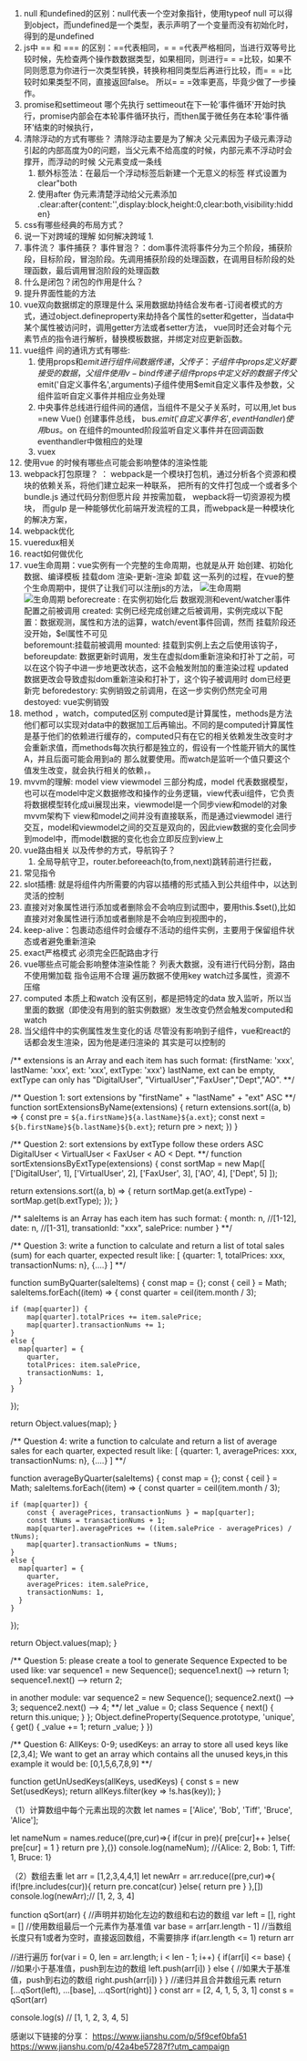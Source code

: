 1. null 和undefined的区别：null代表一个空对象指针，使用typeof null 可以得到object，而undefined是一个类型，表示声明了一个变量而没有初始化时，得到的是undefined
2. js中 == 和 === 的区别：==代表相同，= = =代表严格相同，当进行双等号比较时候，先检查两个操作数数据类型，如果相同，则进行= = =比较，如果不同则愿意为你进行一次类型转换，转换称相同类型后再进行比较，而= = =比较时如果类型不同，直接返回false。 所以= = =效率更高，毕竟少做了一步操作。
3. promise和settimeout 哪个先执行 settimeout在下一轮‘事件循环’开始时执行，promise内部会在本轮事件循环执行，而then属于微任务在本轮‘事件循环’结束的时候执行，
4. 清除浮动的方式有哪些？
  清除浮动主要是为了解决 父元素因为子级元素浮动引起的内部高度为0的问题，当父元素不给高度的时候，内部元素不浮动时会撑开，而浮动的时候 父元素变成一条线
    1. 额外标签法：在最后一个浮动标签后新建一个无意义的标签 样式设置为clear"both
    2. 使用after  伪元素清楚浮动给父元素添加 .clear:after{content:'',display:block,height:0,clear:both,visibility:hidden}
5. css有哪些经典的布局方式？
6. 说一下对跨域的理解 如何解决跨域 1.
7. 事件流？ 事件捕获？ 事件冒泡？：dom事件流将事件分为三个阶段，捕获阶段，目标阶段，冒泡阶段。先调用捕获阶段的处理函数，在调用目标阶段的处理函数，最后调用冒泡阶段的处理函数
8. 什么是闭包？闭包的作用是什么？
9. 提升界面性能的方法
10. vue双向数据绑定的原理是什么
    采用数据劫持结合发布者-订阅者模式的方式，通过object.defineproperty来劫持各个属性的setter和getter，当data中某个属性被访问时，调用getter方法或者setter方法， vue同时还会对每个元素节点的指令进行解析，替换模板数据，并绑定对应更新函数。
11. vue组件 间的通讯方式有哪些:
    1. 使用props和$emit 进行组件间数据传递， 父传子：子组件中props定义好要接受的数据，父组件使用v-bind传递子组件props中定义好的数据
    子传父$emit('自定义事件名',arguments)子组件使用$emit自定义事件及参数，父组件监听自定义事件并相应业务处理
    2. 中央事件总线进行组件间的通信，当组件不是父子关系时，可以用,let bus =new Vue()
     创建事件总线， bus.$emit('自定义事件名',eventHandler)使用bus。$on 在组件的mounted阶段监听自定义事件并在回调函数eventhandler中做相应的处理
    3. vuex
12. 使用vue 的时候有哪些点可能会影响整体的渲染性能
13. webpack打包原理？ ： webpack是一个模块打包机，通过分析各个资源和模块的依赖关系，将他们建立起来一种联系， 把所有的文件打包成一个或者多个bundle.js 通过代码分割但愿片段 并按需加载， wepback将一切资源视为模块，
    而gulp 是一种能够优化前端开发流程的工具，而webpack是一种模块化的解决方案，
14. webpack优化
15. vueredux相关
16. react如何做优化
17. vue生命周期：vue实例有一个完整的生命周期，也就是从开        始创建、初始化数据、编译模板 挂载dom 渲染-更新-渲染 卸载 这一系列的过程，在vue的整个生命周期中，提供了让我们可以注册js的方法，
  ![生命周期](../src/imgs/vue生命周期1.png)  
   ![生命周期](../src/imgs/vue生命周期2.png) 
     beforecreate : 在实例初始化后 数据观测和event/watcher事件配置之前被调用
     created: 实例已经完成创建之后被调用，实例完成以下配置：数据观测，属性和方法的运算，watch/event事件回调，然而 挂载阶段还没开始，$el属性不可见   
    beforemount:挂载前被调用
    mounted: 挂载到实例上去之后使用该钩子，
    beforeupdate: 数据更新时调用，发生在虚拟dom重新渲染和打补丁之前，可以在这个钩子中进一步地更改状态，这不会触发附加的重渲染过程
    updated 数据更改会导致虚拟dom重新渲染和打补丁，这个钩子被调用时 dom已经更新完
    beforedestory: 实例销毁之前调用，在这一步实例仍然完全可用
    destoyed: vue实例销毁
18. method ，watch，computed区别
    computed是计算属性，methods是方法 他们都可以实现对data中的数据加工后再输出。不同的是computed计算属性是基于他们的依赖进行缓存的，computed只有在它的相关依赖发生改变时才会重新求值，而methods每次执行都是独立的，假设有一个性能开销大的属性A，并且后面可能会用到a的 那么就要使用。而watch是监听一个值只要这个值发生改变，就会执行相关的依赖，。
19. mvvm的理解:
    model view viewmodel 三部分构成，model 代表数据模型，也可以在model中定义数据修改和操作的业务逻辑，view代表ui组件，它负责将数据模型转化成ui展现出来，viewmodel是一个同步view和model的对象
    mvvm架构下 view和model之间并没有直接联系，而是通过viewmodel 进行交互，model和viewmodel之间的交互是双向的，因此view数据的变化会同步到model中，而model数据的变化也会立即反应到view上
20. vue路由相关 以及传参的方式，导航钩子？
     1. 全局导航守卫，router.beforeeach(to,from,next)跳转前进行拦截，
21. 常见指令
22. slot插槽: 就是将组件内所需要的内容以插槽的形式插入到公共组件中，以达到灵活的控制
23. 直接对对象属性进行添加或者删除会不会响应到试图中，要用this.$set(),比如直接对对象属性进行添加或者删除是不会响应到视图中的， 
24. keep-alive：包裹动态组件时会缓存不活动的组件实例，主要用于保留组件状态或者避免重新渲染
25. exact严格模式 必须完全匹配路由才行
26. vue哪些点可能会影响整体渲染性能？ 列表大数据，没有进行代码分割，路由不使用懒加载 指令运用不合理 遍历数据不使用key watch过多属性，资源不压缩 
27. computed 本质上和watch 没有区别，都是把特定的data 放入监听，所以当里面的数据（即使没有用到的脏实例数据）发生改变仍然会触发computed和watch
28. 当父组件中的实例属性发生变化的话 尽管没有影响到子组件，vue和react的话都会发生渲染，因为他是递归渲染的 其实是可以控制的


/**
  extensions is an Array and each item has such format:
  {firstName: 'xxx', lastName: 'xxx', ext: 'xxx', extType: 'xxx'}
  lastName, ext can be empty, extType can only has "DigitalUser", "VirtualUser","FaxUser","Dept","AO".
**/

/**
  Question 1: sort extensions by "firstName" + "lastName" + "ext" ASC
**/
function sortExtensionsByName(extensions) {
	return  extensions.sort((a, b) => {
     const pre = `${a.firstName}${a.lastName}${a.ext}`;
     const next = `${b.firstName}${b.lastName}${b.ext}`;
     return pre > next;
  })
}


/**
  Question 2: sort extensions by extType follow these orders ASC
  DigitalUser < VirtualUser < FaxUser < AO < Dept.
**/
function sortExtensionsByExtType(extensions) {
  const sortMap = new Map([
    ['DigitalUser', 1],
    ['VirtualUser', 2],
    ['FaxUser', 3],
    ['AO', 4],
    ['Dept', 5]
  ]);

  return extensions.sort((a, b) => {
    return sortMap.get(a.extType) - sortMap.get(b.extType);
  });
}

/**
  saleItems is an Array has each item has such format:
  {
	month: n, //[1-12],
	date: n, //[1-31],
	transationId: "xxx",
	salePrice: number
  }
**/

/**
  Question 3: write a function to calculate and return a list of total sales (sum) for each quarter, expected result like:
  [
  	{quarter: 1, totalPrices: xxx, transactionNums: n},
  	{....}
  ]
**/

function sumByQuarter(saleItems) {
  const map = {};
  const { ceil } = Math;
  saleItems.forEach((item) => {
    const quarter = ceil(item.month / 3);
    
    if (map[quarter]) {
        map[quarter].totalPrices += item.salePrice;
        map[quarter].transactionNums += 1;
    }
    else {
      map[quarter] = {
        quarter,
        totalPrices: item.salePrice,
        transactionNums: 1,
      }
    }
  });

  return Object.values(map);
}

/**
  Question 4: write a function to calculate and return a list of average sales for each quarter, expected result like:
  [
    {quarter: 1, averagePrices: xxx, transactionNums: n},
    {....}
  ]
**/

function averageByQuarter(saleItems) {
  const map = {};
  const { ceil } = Math;
  saleItems.forEach((item) => {
    const quarter = ceil(item.month / 3);
    
    if (map[quarter]) {
        const { averagePrices, transactionNums } = map[quarter];
        const tNums = transactionNums + 1;
        map[quarter].averagePrices += ((item.salePrice - averagePrices) / tNums);
        map[quarter].transactionNums = tNums;
    }
    else {
      map[quarter] = {
        quarter,
        averagePrices: item.salePrice,
        transactionNums: 1,
      }
    }
  });

  return Object.values(map);
}


/**
  Question 5: please create a tool to generate Sequence
  Expected to be used like:
  var sequence1 = new Sequence();
  sequence1.next() --> return 1;
  sequence1.next() --> return 2;
  
  in another module:
  var sequence2 = new Sequence();
  sequence2.next() --> 3;
  sequence2.next() --> 4;
**/
let _value = 0;
class Sequence {
  next() {
    return this.unique;
  }
};
Object.defineProperty(Sequence.prototype, 'unique', {
  get() {
    _value += 1;
    return _value;
  }
})

/**
    Question 6:
    AllKeys: 0-9;
    usedKeys: an array to store all used keys like [2,3,4];
    We want to get an array which contains all the unused keys,in this example it would be: [0,1,5,6,7,8,9]
**/

function getUnUsedKeys(allKeys, usedKeys) {
  const s = new Set(usedKeys);
  return allKeys.filter(key => !s.has(key));
}



（1）计算数组中每个元素出现的次数
let names = ['Alice', 'Bob', 'Tiff', 'Bruce', 'Alice'];

let nameNum = names.reduce((pre,cur)=>{
  if(cur in pre){
    pre[cur]++
  }else{
    pre[cur] = 1 
  }
  return pre
},{})
console.log(nameNum); //{Alice: 2, Bob: 1, Tiff: 1, Bruce: 1}

（2）数组去重
let arr = [1,2,3,4,4,1]
let newArr = arr.reduce((pre,cur)=>{
    if(!pre.includes(cur)){
      return pre.concat(cur)
    }else{
      return pre
    }
},[])
console.log(newArr);// [1, 2, 3, 4]

function qSort(arr) {
  //声明并初始化左边的数组和右边的数组
  var left = [], right = []
  //使用数组最后一个元素作为基准值
  var base = arr[arr.length - 1]
  //当数组长度只有1或者为空时，直接返回数组，不需要排序
  if(arr.length <= 1) return arr
  
  //进行遍历
  for(var i = 0, len = arr.length; i < len - 1; i++) {
    if(arr[i] <= base) {
    //如果小于基准值，push到左边的数组
      left.push(arr[i])
    } else {
    //如果大于基准值，push到右边的数组
      right.push(arr[i])
    }
  }
  //递归并且合并数组元素
  return [...qSort(left), ...[base], ...qSort(right)]
}
const arr = [2, 4, 1, 5, 3, 1]
const s = qSort(arr)

console.log(s) // [1, 1, 2, 3, 4, 5]


感谢以下链接的分享：
https://www.jianshu.com/p/5f9cef0bfa51
https://www.jianshu.com/p/42a4be57287f?utm_campaign
